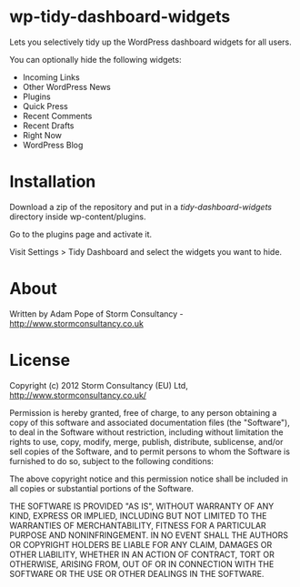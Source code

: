 wp-tidy-dashboard-widgets
=========================

Lets you selectively tidy up the WordPress dashboard widgets for all users.

You can optionally hide the following widgets:

- Incoming Links  
- Other WordPress News  
- Plugins  
- Quick Press  
- Recent Comments  
- Recent Drafts  
- Right Now  
- WordPress Blog  

Installation
============

Download a zip of the repository and put in a *tidy-dashboard-widgets* directory inside
wp-content/plugins.

Go to the plugins page and activate it.

Visit Settings > Tidy Dashboard and select the widgets you want to hide.


About
=====

Written by Adam Pope of Storm Consultancy - <http://www.stormconsultancy.co.uk>

License
=======

Copyright (c) 2012 Storm Consultancy (EU) Ltd, 
<http://www.stormconsultancy.co.uk/>

Permission is hereby granted, free of charge, to any person obtaining
a copy of this software and associated documentation files (the
"Software"), to deal in the Software without restriction, including
without limitation the rights to use, copy, modify, merge, publish,
distribute, sublicense, and/or sell copies of the Software, and to
permit persons to whom the Software is furnished to do so, subject to
the following conditions:

The above copyright notice and this permission notice shall be
included in all copies or substantial portions of the Software.

THE SOFTWARE IS PROVIDED "AS IS", WITHOUT WARRANTY OF ANY KIND,
EXPRESS OR IMPLIED, INCLUDING BUT NOT LIMITED TO THE WARRANTIES OF
MERCHANTABILITY, FITNESS FOR A PARTICULAR PURPOSE AND
NONINFRINGEMENT. IN NO EVENT SHALL THE AUTHORS OR COPYRIGHT HOLDERS BE
LIABLE FOR ANY CLAIM, DAMAGES OR OTHER LIABILITY, WHETHER IN AN ACTION
OF CONTRACT, TORT OR OTHERWISE, ARISING FROM, OUT OF OR IN CONNECTION
WITH THE SOFTWARE OR THE USE OR OTHER DEALINGS IN THE SOFTWARE.